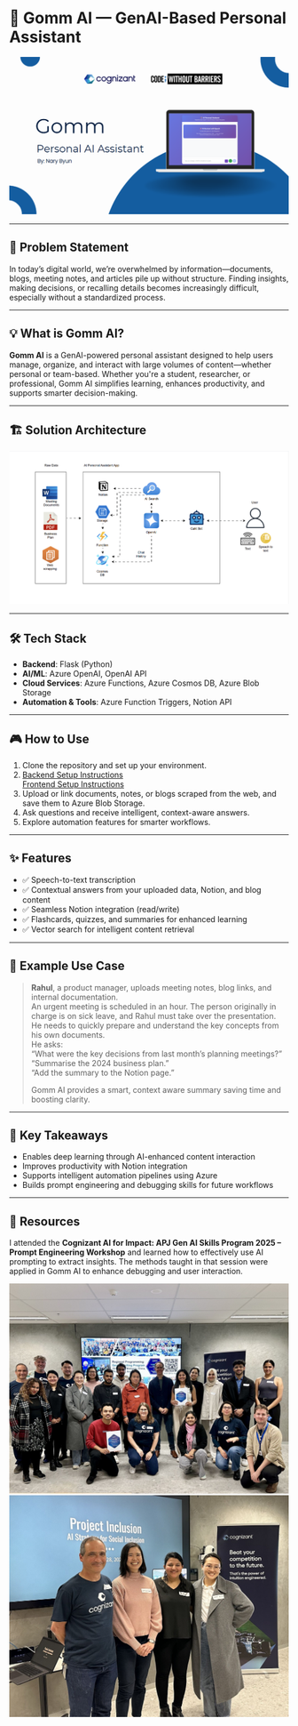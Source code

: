 # 🧠 Gomm AI — GenAI-Based Personal Assistant

![App Preview](https://github.com/NAry-Byun/CWB_Hackathon-2025/blob/main/frontend/src/imag/Screenshot%202025-06-06%20193929.png?raw=true)

---

## 🔧 Problem Statement

In today’s digital world, we’re overwhelmed by information—documents, blogs, meeting notes, and articles pile up without structure. Finding insights, making decisions, or recalling details becomes increasingly difficult, especially without a standardized process.

---

## 💡 What is Gomm AI?

**Gomm AI** is a GenAI-powered personal assistant designed to help users manage, organize, and interact with large volumes of content—whether personal or team-based. Whether you're a student, researcher, or professional, Gomm AI simplifies learning, enhances productivity, and supports smarter decision-making.

---

## 🏗️ Solution Architecture

<img src="https://github.com/NAry-Byun/CWB_Hackathon-2025/blob/main/frontend/src/imag/AI%20Personal%20Assistant%20App.gif?raw=true" alt="Architecture Diagram" width="900"/>

---

## 🛠️ Tech Stack

- **Backend**: Flask (Python)
- **AI/ML**: Azure OpenAI, OpenAI API
- **Cloud Services**: Azure Functions, Azure Cosmos DB, Azure Blob Storage
- **Automation & Tools**: Azure Function Triggers, Notion API

---

## 🎮 How to Use

1. Clone the repository and set up your environment.
2. [Backend Setup Instructions](https://github.com/NAry-Byun/CWB_Hackathon-2025/blob/main/backend/readme.md)  
   [Frontend Setup Instructions](https://github.com/NAry-Byun/CWB_Hackathon-2025/blob/main/frontend/readme.md)
3. Upload or link documents, notes, or blogs scraped from the web, and save them to Azure Blob Storage.
4. Ask questions and receive intelligent, context-aware answers.
5. Explore automation features for smarter workflows.

---

## ✨ Features

- ✅ Speech-to-text transcription  
- ✅ Contextual answers from your uploaded data, Notion, and blog content  
- ✅ Seamless Notion integration (read/write)  
- ✅ Flashcards, quizzes, and summaries for enhanced learning  
- ✅ Vector search for intelligent content retrieval

---

## 📘 Example Use Case

> **Rahul**, a product manager, uploads meeting notes, blog links, and internal documentation.  
> An urgent meeting is scheduled in an hour. The person originally in charge is on sick leave, and Rahul must take over the presentation.  
> He needs to quickly prepare and understand the key concepts from his own documents.  
> He asks:  
> “What were the key decisions from last month’s planning meetings?”  
> “Summarise the 2024 business plan.”  
> “Add the summary to the Notion page.”  
>  
> Gomm AI provides a smart, context aware summary saving time and boosting clarity.


---

## 📌 Key Takeaways

- Enables deep learning through AI-enhanced content interaction  
- Improves productivity with Notion integration  
- Supports intelligent automation pipelines using Azure
- Builds prompt engineering and debugging skills for future workflows

---

## 📁 Resources

I attended the **Cognizant AI for Impact: APJ Gen AI Skills Program 2025 – Prompt Engineering Workshop** and learned how to effectively use AI prompting to extract insights. The methods taught in that session were applied in Gomm AI to enhance debugging and user interaction.

![Workshop 1](https://github.com/NAry-Byun/CWB_Hackathon-2025/blob/main/frontend/src/imag/workshop1.jpg?raw=true)  
![Workshop 2](https://github.com/NAry-Byun/CWB_Hackathon-2025/blob/main/frontend/src/imag/workshop2.jpg?raw=true)
